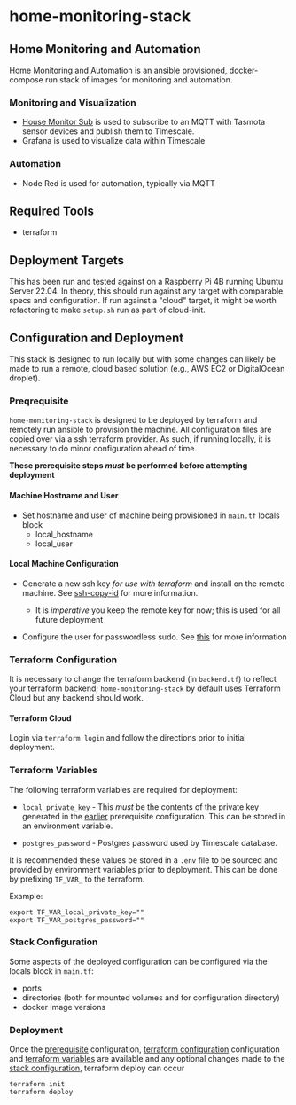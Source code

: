 # home-monitoring-stack

## Home Monitoring and Automation
Home Monitoring and Automation is an ansible provisioned, docker-compose run stack of images for monitoring and automation.

### Monitoring and Visualization

* [House Monitor Sub](https://github.com/jspaulsen/house-monitor/tree/develop/house_monitor_sub) is used to subscribe to an MQTT with Tasmota sensor devices and publish them to Timescale.
* Grafana is used to visualize data within Timescale

### Automation

* Node Red is used for automation, typically via MQTT

## Required Tools

* terraform

## Deployment Targets

This has been run and tested against on a Raspberry Pi 4B running Ubuntu Server 22.04.  In theory, this should run against any target
with comparable specs and configuration.  If run against a "cloud" target, it might be worth refactoring to make `setup.sh` run as part of cloud-init.

## Configuration and Deployment

This stack is designed to run locally but with some changes can likely be made to run a remote, cloud based solution (e.g., AWS EC2 or DigitalOcean droplet).

### Preqrequisite

`home-monitoring-stack` is designed to be deployed by terraform and remotely run ansible to provision the machine.  All configuration files are copied over via a ssh terraform provider.  As such, if running locally, it is necessary to do minor configuration ahead of time.

**These prerequisite steps _must_ be performed before attempting deployment**

#### Machine Hostname and User

* Set hostname and user of machine being provisioned in `main.tf` locals block
    * local_hostname
    * local_user

#### Local Machine Configuration

* Generate a new ssh key _for use with terraform_ and install on the remote machine. See [ssh-copy-id](https://www.ssh.com/academy/ssh/copy-id) for more information.
    * It is _imperative_ you keep the remote key for now; this is used for all future deployment

* Configure the user for passwordless sudo.  See [this](https://linuxconfig.org/configure-sudo-without-password-on-ubuntu-20-04-focal-fossa-linux) for more information

### Terraform Configuration

It is necessary to change the terraform backend (in `backend.tf`) to reflect your terraform backend; `home-monitoring-stack` by default uses Terraform Cloud but any backend should work.

#### Terraform Cloud

Login via `terraform login` and follow the directions prior to initial deployment.

### Terraform Variables

The following terraform variables are required for deployment:

* `local_private_key` - This _must_ be the contents of the private key generated in the [earlier](#local-machine-configuration) prerequisite configuration.  This can be stored in an environment variable.

* `postgres_password` - Postgres password used by Timescale database.


It is recommended these values be stored in a `.env` file to be sourced and provided by environment variables prior to deployment.  This can be done by prefixing `TF_VAR_` to the terraform.

Example:

```shell
export TF_VAR_local_private_key=""
export TF_VAR_postgres_password=""
```

### Stack Configuration

Some aspects of the deployed configuration can be configured via the locals block in `main.tf`:

* ports
* directories (both for mounted volumes and for configuration directory)
* docker image versions

### Deployment

Once the [prerequisite](#preqrequisite) configuration, [terraform configuration](#terraform-configuration) configuration and [terraform variables](#terraform-variables) are available and any optional changes made to the [stack configuration](#stack-configuration), terraform deploy can occur

```shell
terraform init
terraform deploy
```

